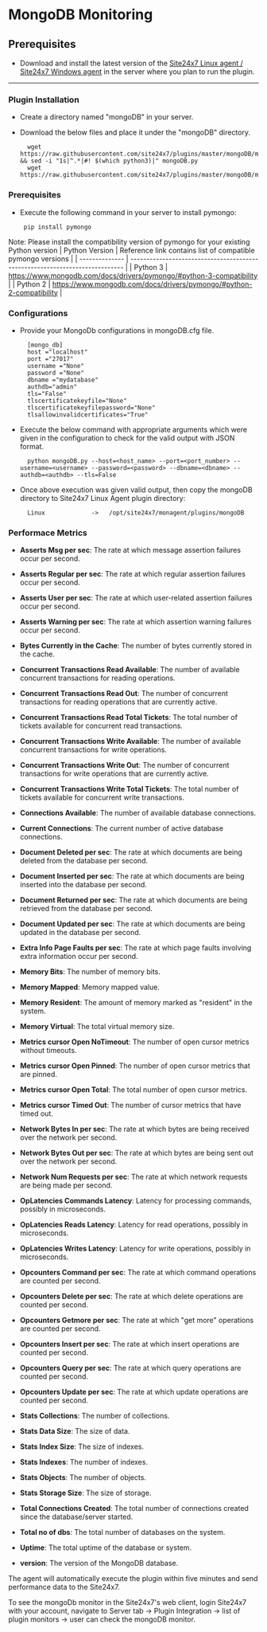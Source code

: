 # MongoDB Monitoring
                                                                                              
## Prerequisites

- Download and install the latest version of the [Site24x7 Linux agent / Site24x7 Windows agent](https://www.site24x7.com/app/client#/admin/inventory/add-monitor) in the server where you plan to run the plugin. 
---

### Plugin Installation  

- Create a directory named "mongoDB" in your server.		
      
- Download the below files and place it under the "mongoDB" directory.

		wget https://raw.githubusercontent.com/site24x7/plugins/master/mongoDB/mongoDB.py  && sed -i "1s|^.*|#! $(which python3)|" mongoDB.py
		wget https://raw.githubusercontent.com/site24x7/plugins/master/mongoDB/mongoDB.cfg
		
### Prerequisites

 - Execute the following command in your server to install pymongo: 

		pip install pymongo
		
		
 Note: Please install the compatibility version of pymongo for your existing Python version
| Python Version | Reference link contains list of compatible pymongo versions                  |
| -------------- | ---------------------------------------------------------------------------- |
| Python 3       | https://www.mongodb.com/docs/drivers/pymongo/#python-3-compatibility         |
| Python 2       | https://www.mongodb.com/docs/drivers/pymongo/#python-2-compatibility         |

### Configurations

- Provide your MongoDb configurations in mongoDB.cfg file.

		[mongo_db]
		host ="localhost"
		port ="27017"
		username ="None"
		password ="None"
		dbname ="mydatabase"
		authdb="admin"
		tls="False"
		tlscertificatekeyfile="None"
		tlscertificatekeyfilepassword="None"
		tlsallowinvalidcertificates="True"


- Execute the below command with appropriate arguments which were given in the configuration to check for the valid output with JSON format.

		python mongoDB.py --host=<host_name> --port=<port_number> --username=<username> --password=<password> --dbname=<dbname> --authdb=<authdb> --tls=False 
		
		
- Once above execution was given valid output, then copy the mongoDB directory to Site24x7 Linux Agent plugin directory:
  
 		Linux             ->   /opt/site24x7/monagent/plugins/mongoDB

  
### Performace Metrics


- **Asserts Msg per sec**: The rate at which message assertion failures occur per second.

- **Asserts Regular per sec**: The rate at which regular assertion failures occur per second.

- **Asserts User per sec**: The rate at which user-related assertion failures occur per second.

- **Asserts Warning per sec**: The rate at which assertion warning failures occur per second.

- **Bytes Currently in the Cache**: The number of bytes currently stored in the cache.

- **Concurrent Transactions Read Available**: The number of available concurrent transactions for reading operations.

- **Concurrent Transactions Read Out**: The number of concurrent transactions for reading operations that are currently active.

- **Concurrent Transactions Read Total Tickets**: The total number of tickets available for concurrent read transactions.

- **Concurrent Transactions Write Available**: The number of available concurrent transactions for write operations.

- **Concurrent Transactions Write Out**: The number of concurrent transactions for write operations that are currently active.

- **Concurrent Transactions Write Total Tickets**: The total number of tickets available for concurrent write transactions.

- **Connections Available**: The number of available database connections.

- **Current Connections**: The current number of active database connections.

- **Document Deleted per sec**: The rate at which documents are being deleted from the database per second.

- **Document Inserted per sec**: The rate at which documents are being inserted into the database per second.

- **Document Returned per sec**: The rate at which documents are being retrieved from the database per second.

- **Document Updated per sec**: The rate at which documents are being updated in the database per second.

- **Extra Info Page Faults per sec**: The rate at which page faults involving extra information occur per second.

- **Memory Bits**: The number of memory bits.

- **Memory Mapped**: Memory mapped value.

- **Memory Resident**: The amount of memory marked as "resident" in the system.

- **Memory Virtual**: The total virtual memory size.

- **Metrics cursor Open NoTimeout**: The number of open cursor metrics without timeouts.

- **Metrics cursor Open Pinned**: The number of open cursor metrics that are pinned.

- **Metrics cursor Open Total**: The total number of open cursor metrics.

- **Metrics cursor Timed Out**: The number of cursor metrics that have timed out.

- **Network Bytes In per sec**: The rate at which bytes are being received over the network per second.

- **Network Bytes Out per sec**: The rate at which bytes are being sent out over the network per second.

- **Network Num Requests per sec**: The rate at which network requests are being made per second.

- **OpLatencies Commands Latency**: Latency for processing commands, possibly in microseconds.

- **OpLatencies Reads Latency**: Latency for read operations, possibly in microseconds.

- **OpLatencies Writes Latency**: Latency for write operations, possibly in microseconds.

- **Opcounters Command per sec**: The rate at which command operations are counted per second.

- **Opcounters Delete per sec**: The rate at which delete operations are counted per second.

- **Opcounters Getmore per sec**: The rate at which "get more" operations are counted per second.

- **Opcounters Insert per sec**: The rate at which insert operations are counted per second.

- **Opcounters Query per sec**: The rate at which query operations are counted per second.

- **Opcounters Update per sec**: The rate at which update operations are counted per second.

- **Stats Collections**: The number of collections.

- **Stats Data Size**: The size of data.

- **Stats Index Size**: The size of indexes.

- **Stats Indexes**: The number of indexes.

- **Stats Objects**: The number of objects.

- **Stats Storage Size**: The size of storage.

- **Total Connections Created**: The total number of connections created since the database/server started.

- **Total no of dbs**: The total number of databases on the system.

- **Uptime**: The total uptime of the database or system.

- **version**: The version of the MongoDB database.



The agent will automatically execute the plugin within five minutes and send performance data to the Site24x7. 

To see the mongoDb monitor in the Site24x7's web client, login Site24x7 with your account, navigate to Server tab -> Plugin Integration -> list of plugin monitors -> user can check the mongoDB monitor.


